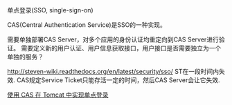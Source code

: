 单点登录(SSO, single-sign-on)

CAS(Central Authentication Service)是SSO的一种实现。

需要单独部署CAS Server，对多个应用的身份认证均重定向到CAS Server进行验证。
需要定义新的用户认证、用户信息获取接口，用户接口是否需要独立为一个单独的服务？

http://steven-wiki.readthedocs.org/en/latest/security/sso/
ST在一段时间内失效.
CAS规定Service Ticket只能存活一定的时间，然后CAS Server会让它失效.

[使用 CAS 在 Tomcat 中实现单点登录](https://www.ibm.com/developerworks/cn/opensource/os-cn-cas/)